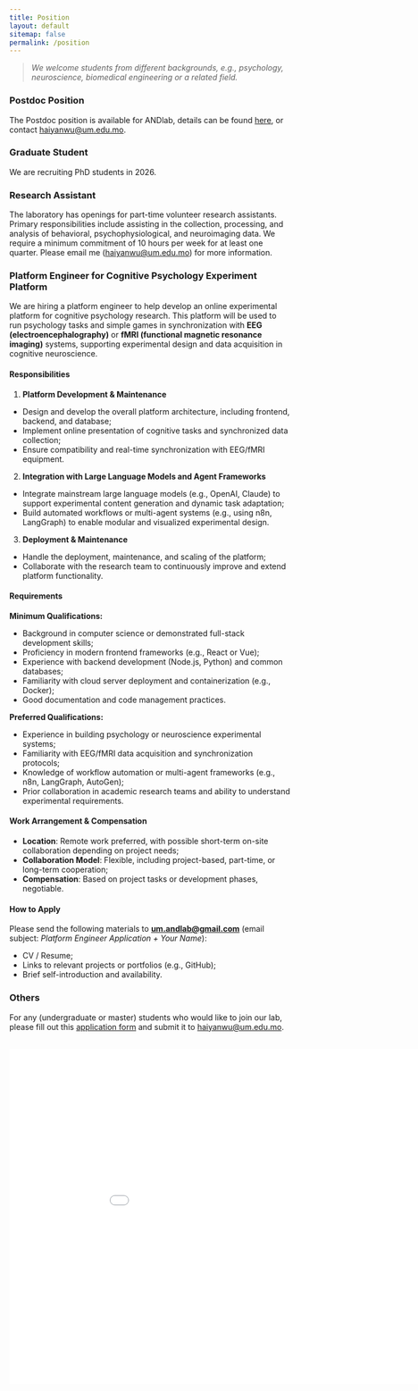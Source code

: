 ```yaml
---
title: Position
layout: default
sitemap: false
permalink: /position
---
```


> *We welcome students from different backgrounds, e.g., psychology, neuroscience, biomedical engineering or a related field.*

### Postdoc Position

The Postdoc position is available for ANDlab, details can be found [here](https://rskto.um.edu.mo/umtp/#02), or contact <haiyanwu@um.edu.mo>.

### Graduate Student

We are recruiting PhD students in 2026.

### Research Assistant

The laboratory has openings for part-time volunteer research assistants. Primary responsibilities include assisting in the collection, processing, and analysis of behavioral, psychophysiological, and neuroimaging data. We require a minimum commitment of 10 hours per week for at least one quarter. Please email me (<haiyanwu@um.edu.mo>) for more information.

### Platform Engineer for Cognitive Psychology Experiment Platform

We are hiring a platform engineer to help develop an online experimental platform for cognitive psychology research. This platform will be used to run psychology tasks and simple games in synchronization with **EEG (electroencephalography)** or **fMRI (functional magnetic resonance imaging)** systems, supporting experimental design and data acquisition in cognitive neuroscience.

#### Responsibilities

1. **Platform Development & Maintenance**  
- Design and develop the overall platform architecture, including frontend, backend, and database;  
- Implement online presentation of cognitive tasks and synchronized data collection;  
- Ensure compatibility and real-time synchronization with EEG/fMRI equipment.

2. **Integration with Large Language Models and Agent Frameworks**  
- Integrate mainstream large language models (e.g., OpenAI, Claude) to support experimental content generation and dynamic task adaptation;  
- Build automated workflows or multi-agent systems (e.g., using n8n, LangGraph) to enable modular and visualized experimental design.

3. **Deployment & Maintenance**  
- Handle the deployment, maintenance, and scaling of the platform;  
- Collaborate with the research team to continuously improve and extend platform functionality.

#### Requirements

**Minimum Qualifications:**  
- Background in computer science or demonstrated full-stack development skills;  
- Proficiency in modern frontend frameworks (e.g., React or Vue);  
- Experience with backend development (Node.js, Python) and common databases;  
- Familiarity with cloud server deployment and containerization (e.g., Docker);  
- Good documentation and code management practices.

**Preferred Qualifications:**  
- Experience in building psychology or neuroscience experimental systems;  
- Familiarity with EEG/fMRI data acquisition and synchronization protocols;  
- Knowledge of workflow automation or multi-agent frameworks (e.g., n8n, LangGraph, AutoGen);  
- Prior collaboration in academic research teams and ability to understand experimental requirements.

#### Work Arrangement & Compensation

- **Location**: Remote work preferred, with possible short-term on-site collaboration depending on project needs;  
- **Collaboration Model**: Flexible, including project-based, part-time, or long-term cooperation;  
- **Compensation**: Based on project tasks or development phases, negotiable.

#### How to Apply

Please send the following materials to **um.andlab@gmail.com** (email subject: *Platform Engineer Application + Your Name*):

- CV / Resume;  
- Links to relevant projects or portfolios (e.g., GitHub);  
- Brief self-introduction and availability.

### Others

For any (undergraduate or master) students who would like to join our lab, please fill out this [application form](/assets/ANDlab_Application_2025.docx) and submit it to <haiyanwu@um.edu.mo>.

<br>
<iframe src="{{ site.url }}{{ site.baseurl }}/assets/amap.html" width="960" height="600" frameborder="0" scrolling="no"></iframe>
